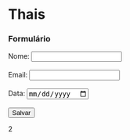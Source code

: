 # Thais
<html>
	<head>
		<meta charset="utf-8">
	</head>
	<body>
		<h3>Formulário</h3>
		<form action="new 1.asp" method="GET">
			<div>
				<label> Nome: </label>
				<input type="nome" id="nome" name="nome"/> <br>
			</div>
			<br>
			<div>
				<label> Email: </label>
				<input type="email" id="email" name="email"/> <br>
			</div>
			<br>
			<div>
				<label> Data: </label>
				<input type="date" id="data" name="data"/> <br>
			</div>
			<br>
			<div>
				<button type="submit"> Salvar </button>
			</div>
		</form>
	</body>
</html>
2
